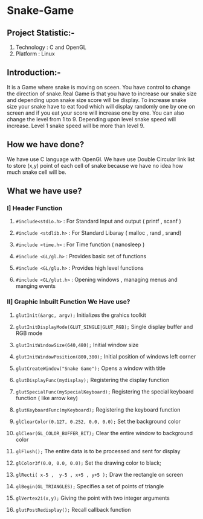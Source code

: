 # Snake-Game

## Project Statistic:-

1. Technology  : C and OpenGL
2. Platform    : Linux

## Introduction:-

   It is a Game where snake is moving on sceen. You have control to change the direction of snake.Real Game is that you have to increase our snake size and depending upon snake size score will be display.
To increase snake size your snake have to eat food which will display randomly one by one on screen and if you eat your score will increase one by one.
You can also change the level from 1 to 9. Depending upon level snake speed will increase. Level 1 snake speed will be more than level 9.

## How we have done?

   We have use C language with OpenGl. We have use Double Circular link list to store (x,y) point of each cell of snake because we have no idea how much snake cell will be.

## What we have use?

### I] Header Function
	
1. `#include<stdio.h>`		: For Standard Input and output	( printf , scanf )

2. `#include <stdlib.h>`	: For Standard Libaray	( malloc  , rand , srand)

3. `#include <time.h>`		: For Time function	( nanosleep )

4. `#include <GL/gl.h>`		: Provides basic set of functions
	
5. `#include <GL/glu.h>`	: Provides high level functions

6. `#include <GL/glut.h>`	: Opening windows , managing menus and manging events

### II] Graphic Inbuilt Function We Have use?

1. `glutInit(&argc, argv);`  Initializes the grahics toolkit

2. `glutInitDisplayMode(GLUT_SINGLE|GLUT_RGB);` Single display buffer and RGB mode

3. `glutInitWindowSize(640,480);` Initial window size

4. `glutInitWindowPosition(800,300);` Initial position of windows left corner

5. `glutCreateWindow("Snake Game");` Opens a window with title

6. `glutDisplayFunc(mydisplay);` Registering the display function

7. `glutSpecialFunc(mySpecialKeyboard);` Registering the special keyboard  function ( like arrow key)

8. `glutKeyboardFunc(myKeyboard);` Registering the keyboard function

9. `glClearColor(0.127, 0.252, 0.0, 0.0);` Set the background color

10. `glClear(GL_COLOR_BUFFER_BIT);` Clear the entire window to background color

11. `glFlush();` The entire data is to be processed and sent for display

12. `glColor3f(0.0, 0.0, 0.0);` Set the drawing color to black;

13. `glRecti( x-5 ,  y-5 , x+5 , y+5 );`  Draw the rectangle on screen 

14. `glBegin(GL_TRIANGLES);` Specifies a set of points of triangle

15. `glVertex2i(x,y);` Giving the point with two integer arguments

16. `glutPostRedisplay();` Recall callback function
